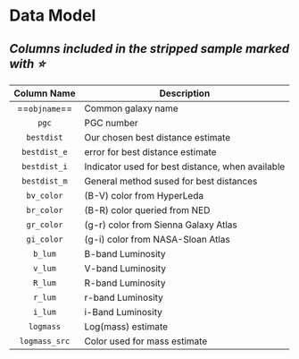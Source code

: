 # Data Model
## *Columns included in the stripped sample marked with :star:*

|Column Name    |Description |
|    :---:    |---|
|==`objname`==|Common galaxy name|
|`pgc`        |PGC number|
|`bestdist`   |Our chosen best distance estimate|
|`bestdist_e` |error for best distance estimate|
|`bestdist_i` |Indicator used for best distance, when available|
|`bestdist_m` |General method sused for best distances|
|`bv_color`   |(B-V) color from HyperLeda|
|`br_color`   |(B-R) color queried from NED|
|`gr_color`   |(g-r) color from Sienna Galaxy Atlas|
|`gi_color`   |(g-i) color from NASA-Sloan Atlas|
|`b_lum`      |B-band Luminosity|
|`v_lum`      |V-band Luminosity|
|`R_lum`      |R-band Luminosity|
|`r_lum`      |r-band Luminosity|
|`i_lum`      |i-Band Luminosity|
|`logmass`    |Log(mass) estimate|
|`logmass_src`|Color used for mass estimate|
